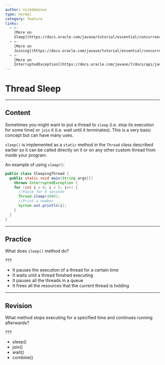 ```yaml
---
author: nickdaminov
type: normal
category: feature
links:
  - >-
    [More on
    Sleep](https://docs.oracle.com/javase/tutorial/essential/concurrency/sleep.html){website}
  - >-
    [More on
    Joining](https://docs.oracle.com/javase/tutorial/essential/concurrency/join.html){website}
  - >-
    [More on
    InterruptedException](https://docs.oracle.com/javase/7/docs/api/java/lang/InterruptedException.html){website}
---
```


# Thread Sleep


---

## Content

Sometimes you might want to put a thread to `sleep` (i.e. stop its execution for some time) or `join` it (i.e. wait until it terminates). This is a very basic concept but can have many uses.

`sleep()` is implemented as a `static` method in the `Thread` class described earlier so it can be called directly on it or on any other custom thread from inside your program.

An example of using `sleep()`:

```java
public class SleepingThread {
  public static void main(String args[])
    throws InterruptedException {
    for (int i = 0; i < 5; i++) {
      //Pause for 4 seconds
      Thread.sleep(4000);
      //Print a number
      System.out.println(i);
    }
  }
}
```


---

## Practice

What does `sleep()` method do?

???

- It pauses the execution of a thread for a certain time
- It waits until a thread finished executing
- It pauses all the threads in a queue
- It frees all the resources that the current thread is holding


---

## Revision

What method stops executing for a specified time and continues running afterwards?

???

- sleep()
- join()
- wait()
- combine()
